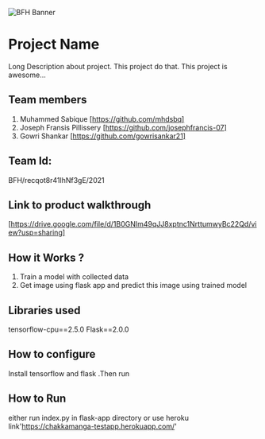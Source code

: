 ![BFH Banner](https://trello-attachments.s3.amazonaws.com/542e9c6316504d5797afbfb9/542e9c6316504d5797afbfc1/39dee8d993841943b5723510ce663233/Frame_19.png)
# Project Name
Long Description about project. This project do that. This project is awesome...
## Team members
1. Muhammed Sabique [https://github.com/mhdsbq]
2. Joseph Fransis Pillissery [https://github.com/josephfrancis-07]
3. Gowri Shankar [https://github.com/gowrisankar21]
## Team Id: 
BFH/recqot8r41lhNf3gE/2021
## Link to product walkthrough
[https://drive.google.com/file/d/1B0GNIm49qJJ8xptnc1NrttumwyBc22Qd/view?usp=sharing]
## How it Works ?
1. Train a model with collected data
2. Get image using flask app and predict this image using trained model
## Libraries used
tensorflow-cpu==2.5.0
Flask==2.0.0
## How to configure
Install tensorflow and flask .Then run
## How to Run
either run index.py in flask-app directory or use heroku link'https://chakkamanga-testapp.herokuapp.com/'
